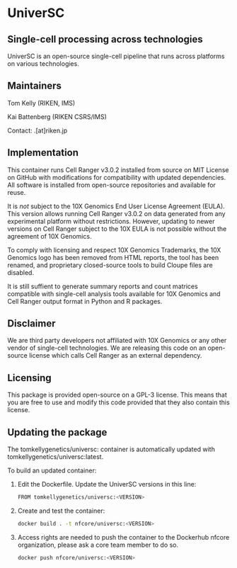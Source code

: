 # UniverSC

## Single-cell processing across technologies

UniverSC is an open-source single-cell pipeline that runs across platforms on various technologies.

## Maintainers

Tom Kelly (RIKEN, IMS)

Kai Battenberg (RIKEN CSRS/IMS)

Contact: <first name>.<family name>[at]riken.jp

## Implementation

This container runs Cell Ranger v3.0.2 installed from source on MIT License on GitHub with
modifications for compatibility with updated dependencies. All software is installed from
open-source repositories and available for reuse.

It is _not_ subject to the 10X Genomics End User License Agreement (EULA).
This version allows running Cell Ranger v3.0.2 on data generated from any experimental platform
without restrictions. However, updating to newer versions on Cell Ranger subject to the
10X EULA is not possible without the agreement of 10X Genomics.

To comply with licensing and respect 10X Genomics Trademarks, the 10X Genomics logo
has been removed from HTML reports, the tool has been renamed, and proprietary
closed-source tools to build Cloupe files are disabled.

It is still suffient to generate summary reports and count matrices compatible with
single-cell analysis tools available for 10X Genomics and Cell Ranger output format
in Python and R packages.

## Disclaimer

We are third party developers not affiliated with 10X Genomics or any other vendor of
single-cell technologies. We are releasing this code on an open-source license which calls Cell Ranger
as an external dependency.

## Licensing

This package is provided open-source on a GPL-3 license. This means that you are free to use and
modify this code provided that they also contain this license.

## Updating the package

The tomkellygenetics/universc:<VERSION> container is automatically updated with tomkellygenetics/universc:latest.

To build an updated container:

1. Edit the Dockerfile. Update the UniverSC versions in this line:

   ```bash
   FROM tomkellygenetics/universc:<VERSION>
   ```

2. Create and test the container:

   ```bash
   docker build . -t nfcore/universc:<VERSION>
   ```

3. Access rights are needed to push the container to the Dockerhub nfcore organization, please ask a core team member to do so.

   ```bash
   docker push nfcore/universc:<VERSION>
   ```
